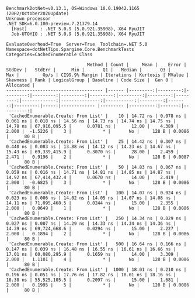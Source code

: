 
    BenchmarkDotNet=v0.13.1, OS=Windows 10.0.19042.1165 (20H2/October2020Update)
    Unknown processor
    .NET SDK=6.0.100-preview.7.21379.14
      [Host]     : .NET 5.0.9 (5.0.921.35908), X64 RyuJIT
      Job-UTOYIO : .NET 5.0.9 (5.0.921.35908), X64 RyuJIT

    EvaluateOverhead=True  Server=True  Toolchain=.NET 5.0  
    Namespace=dotNetTips.Spargine.Core.BenchmarkTests  Categories=CachedEnumerable Class  

                                   Method | Count |     Mean |    Error |   StdDev |   StdErr |      Min |       Q1 |   Median |       Q3 |      Max |         Op/s | CI99.9% Margin | Iterations | Kurtosis | MValue | Skewness | Rank | LogicalGroup | Baseline | Code Size |  Gen 0 | Allocated |
    ------------------------------------- |------ |---------:|---------:|---------:|---------:|---------:|---------:|---------:|---------:|---------:|-------------:|---------------:|-----------:|---------:|-------:|---------:|-----:|------------- |--------- |----------:|-------:|----------:|
     'CachedEnumerable.Create: From List' |    10 | 14.72 ns | 0.078 ns | 0.061 ns | 0.018 ns | 14.56 ns | 14.73 ns | 14.74 ns | 14.75 ns | 14.78 ns | 67,916,095.5 |      0.0781 ns |      12.00 |    4.389 |  2.000 |  -1.5226 |    3 |            * |       No |     128 B | 0.0086 |      80 B |
     'CachedEnumerable.Create: From List' |    25 | 14.42 ns | 0.307 ns | 0.440 ns | 0.083 ns | 13.88 ns | 14.12 ns | 14.23 ns | 14.67 ns | 15.43 ns | 69,339,415.9 |      0.3070 ns |      28.00 |    2.459 |  2.471 |   0.9196 |    2 |            * |       No |     128 B | 0.0087 |      80 B |
     'CachedEnumerable.Create: From List' |    50 | 14.83 ns | 0.067 ns | 0.059 ns | 0.016 ns | 14.71 ns | 14.81 ns | 14.85 ns | 14.87 ns | 14.92 ns | 67,414,432.4 |      0.0670 ns |      14.00 |    2.419 |  2.000 |  -0.6825 |    3 |            * |       No |     128 B | 0.0086 |      80 B |
     'CachedEnumerable.Create: From List' |   100 | 14.07 ns | 0.024 ns | 0.023 ns | 0.006 ns | 14.02 ns | 14.05 ns | 14.07 ns | 14.08 ns | 14.11 ns | 71,095,468.5 |      0.0244 ns |      15.00 |    2.355 |  2.000 |   0.0649 |    1 |            * |       No |     128 B | 0.0086 |      80 B |
     'CachedEnumerable.Create: From List' |   250 | 14.34 ns | 0.029 ns | 0.027 ns | 0.007 ns | 14.29 ns | 14.33 ns | 14.34 ns | 14.36 ns | 14.39 ns | 69,724,668.6 |      0.0294 ns |      15.00 |    2.227 |  2.000 |   0.1894 |    2 |            * |       No |     128 B | 0.0086 |      80 B |
     'CachedEnumerable.Create: From List' |   500 | 16.64 ns | 0.166 ns | 0.147 ns | 0.039 ns | 16.48 ns | 16.55 ns | 16.61 ns | 16.66 ns | 17.01 ns | 60,080,295.9 |      0.1659 ns |      14.00 |    3.309 |  2.000 |   1.1101 |    4 |            * |       No |     128 B | 0.0086 |      80 B |
     'CachedEnumerable.Create: From List' |  1000 | 18.01 ns | 0.210 ns | 0.196 ns | 0.051 ns | 17.76 ns | 17.82 ns | 18.01 ns | 18.16 ns | 18.38 ns | 55,525,105.5 |      0.2097 ns |      15.00 |    1.681 |  2.000 |   0.1995 |    5 |            * |       No |     128 B | 0.0086 |      80 B |
